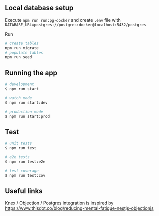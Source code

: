 ## Local database setup

Execute `npm run run:pg-docker` and create `.env` file with `DATABASE_URL=postgres://postgres:docker@localhost:5432/postgres`

Run
```bash
# create tables
npm run migrate
# populate tables
npm run seed
```

## Running the app

```bash
# development
$ npm run start

# watch mode
$ npm run start:dev

# production mode
$ npm run start:prod
```

## Test

```bash
# unit tests
$ npm run test

# e2e tests
$ npm run test:e2e

# test coverage
$ npm run test:cov
```

## Useful links

Knex / Objection / Postgres integration is inspired by https://www.thisdot.co/blog/reducing-mental-fatigue-nestjs-objectionjs